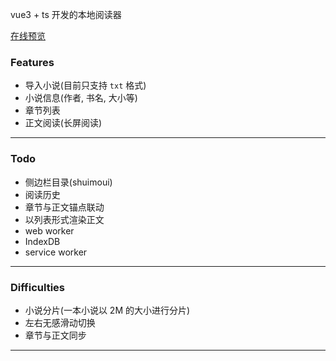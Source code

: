 vue3 + ts 开发的本地阅读器

[在线预览](https://txt.akexc.com)

### Features

- 导入小说(目前只支持 `txt` 格式)
- 小说信息(作者, 书名, 大小等)
- 章节列表
- 正文阅读(长屏阅读)

---

### Todo

- 侧边栏目录(shuimoui)
- 阅读历史
- 章节与正文锚点联动
- 以列表形式渲染正文
- web worker
- IndexDB
- service worker

---

### Difficulties

- 小说分片(一本小说以 2M 的大小进行分片)
- 左右无感滑动切换
- 章节与正文同步

---
